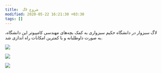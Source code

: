 ```yaml
---
title:  شروع لاگ
modified: 2020-05-22 16:21:30 +03:30
tags: []
---
```


لاگ سبزوار در دانشگاه حکیم سبزواری به کمک بچه‌های مهندسی کامپیوتر این دانشگاه، به صورت داوطلبانه و با کمترین امکانات راه اندازی شد.

![](/assets/img/lug-1/lug-2-1.png)

![](/assets/img/lug-1/lug-2-2.png)

![](/assets/img/lug-1/lug-2-3.png)
